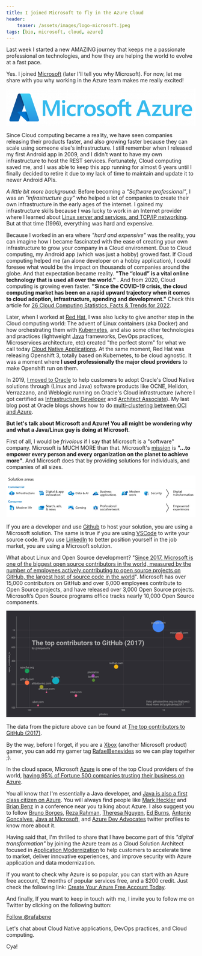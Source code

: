 ```yaml
---
title: I joined Microsoft to fly in the Azure Cloud
header:
    teaser: /assets/images/logo-microsoft.jpeg
tags: [bio, microsoft, cloud, azure]
---
```

Last week I started a new AMAZING journey that keeps me a passionate professional on technologies, and how they are helping the world to evolve at a fast pace.

Yes. I joined [Microsoft](https://www.microsoft.com/) (later I'll tell you why Microsoft). For now, let me share with you why working in the Azure team makes me really excited! 

![](/assets/images/Microsoft-Azure-Logo.png)

Since Cloud computing became a reality, we have seen companies releasing their products faster, and also growing faster because they can scale using someone else's infrastructure. I still remember when I released my first Android app in 2009, and I didn't want to have my own infrastructure to host the REST services. Fortunately, Cloud computing saved me, and I was able to keep this app running for almost 6 years until I finally decided to retire it due to my lack of time to maintain and update it to newer Android APIs.

_A little bit more background_: Before becoming a _"Software professional"_, I was an _"infrastructure guy"_ who helped a lot of companies to create their own infrastructure in the early ages of the internet. I gained my infrastructure skills because I was lucky to work in an Internet provider where I learned about [Linux server and services, and TCP/IP networking](/about/#the-linux-days). But at that time (1996), everything was hard and expensive.

Because I worked in an era where _"hard and expensive"_ was the reality, you can imagine how I became fascinated with the ease of creating your own infrastructure to grow your company in a Cloud environment. Due to Cloud computing, my Android app (which was just a hobby) growed fast. If Cloud computing helped me (an alone developer on a hobby application), I could foresee what would be the impact on thousands of companies around the globe. And that expectation became reality. **"The “cloud” is a vital online technology that is used all over the world."** . And from 2020, Cloud computing is growing even faster. **"Since the COVID-19 crisis, the cloud computing market has been on a rapid upward trajectory when it comes to cloud adoption, infrastructure, spending and development."** Check this article for [26 Cloud Computing Statistics, Facts & Trends for 2022](https://www.cloudwards.net/cloud-computing-statistics/).

Later, when I worked at [Red Hat](https://developers.redhat.com/), I was also lucky to give another step in the Cloud computing world: The advent of Linux containers (aka Docker) and how orchestrating them with [Kubernetes](https://kubernetes.io/), and also some other technologies and practices (lightweight [Java](https://spring.io/) frameworks, DevOps practices, Microservices architecture, etc)  created "the perfect storm" for what we call today [Cloud Native Applications](/2020/04/02/starting-cloud-native-applications/). At the same moment, Red Hat was releasing Openshift 3, totally based on Kubernetes, to be cloud agnostic. It was a moment where **I used professionally the major cloud providers** to make Openshift run on them. 

In 2019, [I moved to Oracle](/2019/07/12/I-joined-oracle/) to help customers to adopt Oracle's Cloud Native solutions through  (Linux and Java) software products like OCNE, Helidon, Verrazzano, and Weblogic running on Oracle's Cloud infrastructure (where I got certified as [Infrastructure Developer](https://www.credly.com/badges/f56cb9cf-d61e-4567-ad31-6fde39d08403) and [Architect Associate](https://www.credly.com/badges/e1e109ff-0d53-4f07-9485-e578673bae3a)). My last blog post at Oracle blogs shows how to do [multi-clustering between OCI and Azure](https://blogs.oracle.com/developers/post/multiclustering-between-oci-and-azure-with-verrazzano).

**But let's talk about Microsoft and Azure! You all might be wondering why and what a Java/Linux guy is doing at Microsoft**.

First of all, I would be _frivolous_ if I say that Microsoft is a "software" company. Microsoft is MUCH MORE than that. Microsoft's [mission](https://www.microsoft.com/en-us/about) is **"...to empower every person and every organization on the planet to achieve more"**. And Microsoft does that by providing solutions for individuals, and companies of all sizes. 

![](/assets/images/microsoft-solution-areas.png)

If you are a developer and use [Github](https://github.com/rafabene) to host your solution, you are using a Microsoft solution. The same is true if you are using [VSCode](https://code.visualstudio.com/) to write your source code.
If you use [LinkedIn](https://www.linkedin.com/in/rafabene/) to better position yourself in the job market, you are using a Microsoft solution.

What about Linux and Open Source development? "[Since 2017, Microsoft is one of the biggest open source contributors in the world, measured by the number of employees actively contributing to open source projects on GitHub, the largest host of source code in the world](https://en.wikipedia.org/wiki/Microsoft_and_open_source#:~:text=Since%202017%2C%20Microsoft%20is%20one,source%20code%20in%20the%20world.)". Microsoft has over 15,000 contributors on GitHub and over 6,000 employees contribute to Open Source projects, and have released over 3,000 Open Source projects. Microsoft’s Open Source programs office tracks nearly 10,000 Open Source components.

![](/assets/images/github-contributions-2017.png)

The data from the picture above can be found at [The top contributors to GitHub (2017)](https://datastudio.google.com/u/0/reporting/0ByGAKP3QmCjLU1JzUGtJdTlNOG8/page/Q3DM).

By the way, before I forget, if you are a [Xbox](https://www.xbox.com) (another Microsoft product) gamer, you can add my gamer tag [RafaelBenevides](https://live.xbox.com/en-US/Profile?Gamertag=RafaelBenevides) so we can play together ;).

In the cloud space, Microsoft [Azure](https://azure.microsoft.com/) is one of the top Cloud providers of the world, [having 95% of Fortune 500 companies trusting their business on Azure](https://azure.microsoft.com/en-us/overview/what-is-azure/).

You all know that I'm essentially a Java developer, and [Java is also a first class citizen on Azure](https://azure.microsoft.com/en-us/develop/java/). You will always find people like [Mark Heckler](https://twitter.com/mkheck/) and [Brian Benz](https://twitter.com/bbenz) in a conference near you talking about Azure. I also suggest you to follow [Bruno Borges](https://twitter.com/brunoborges), [Reza Rahman](https://twitter.com/reza_rahman), [Theresa Nguyen](https://twitter.com/RockClimberT), [Ed Burns](https://twitter.com/edburns), [Antonio Goncalves](https://twitter.com/agoncal), [Java at Microsoft](https://twitter.com/JavaAtMicrosoft), and [Azure Dev Advocates](aka.ms/azureadvocates) twitter profiles to know more about it.

Having said that, I'm thrilled to share that I have become part of this _"digital transformation"_ by joining the Azure team as a Cloud Solution Architect focused in [Application Modernization](https://azure.microsoft.com/en-us/solutions/application-and-database-modernization/) to help customers to accelerate time to market, deliver innovative experiences, and improve security with Azure application and data modernization.

If you want to check why Azure is so popular, you can start with an Azure free account, 12 months of popular services free, and a $200 credit. Just check the following link: [Create Your Azure Free Account Today](https://azure.microsoft.com/en-us/free/).

And finally, If you want to keep in touch with me, I invite you to follow me on Twitter by clicking on the following button:

<a href="https://twitter.com/rafabene?ref_src=twsrc%5Etfw" class="twitter-follow-button" data-show-count="false">Follow @rafabene</a><script async src="https://platform.twitter.com/widgets.js" charset="utf-8"></script>

Let's chat about Cloud Native applications, DevOps practices, and Cloud computing.

Cya!
